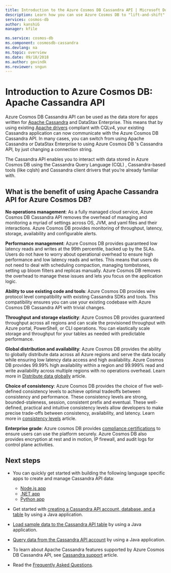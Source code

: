 ```yaml
---
title: Introduction to the Azure Cosmos DB Cassandra API | Microsoft Docs
description: Learn how you can use Azure Cosmos DB to "lift-and-shift" existing applications and build new applications using Cassandra API using the Cassandra drivers and CQL you’re already familar with. 
services: cosmos-db
author: kanshiG
manager: kfile

ms.service: cosmos-db
ms.component: cosmosdb-cassandra
ms.devlang: na
ms.topic: overview
ms.date: 09/18/2018
ms.author: govindk
ms.reviewer: sngun
---
```


# Introduction to Azure Cosmos DB: Apache Cassandra API

Azure Cosmos DB Cassandra API can be used as the data store for apps written for [Apache Cassandra](https://cassandra.apache.org/) and DataStax Enterprise. This means that by using existing [Apache drivers](https://cassandra.apache.org/doc/latest/getting_started/drivers.html?highlight=driver) compliant with CQLv4, your existing Cassandra application can now communicate with the Azure Cosmos DB Cassandra API. In many cases, you can switch from using Apache Cassandra or DataStax Enterprise to using Azure Cosmos DB 's Cassandra API, by just changing a connection string. 

The Cassandra API enables you to interact with data stored in Azure Cosmos DB using the Cassandra Query Language (CQL) , Cassandra-based tools (like cqlsh) and Cassandra client drivers that you’re already familiar with.

## What is the benefit of using Apache Cassandra API for Azure Cosmos DB?

**No operations management**: As a fully managed cloud service, Azure Cosmos DB Cassandra API removes the overhead of managing and monitoring a myriad of settings across OS, JVM, and yaml files and their interactions. Azure Cosmos DB provides monitoring of throughput, latency, storage, availability and configurable alerts.

**Performance management**: Azure Cosmos DB provides guaranteed low latency reads and writes at the 99th percentile, backed up by the SLAs. Users do not have to worry about operational overhead to ensure high performance and low latency reads and writes. This means that users do not need to deal with scheduling compaction, managing tombstones, setting up bloom filters and replicas manually. Azure Cosmos DB removes the overhead to manage these issues and lets you focus on the application logic.

**Ability to use existing code and tools**: Azure Cosmos DB provides wire protocol level compatibility with existing Cassandra SDKs and tools. This compatibility ensures you can use your existing codebase with Azure Cosmos DB Cassandra API with trivial changes.

**Throughput and storage elasticity**: Azure Cosmos DB provides guaranteed throughput across all regions and can scale the provisioned throughput with Azure portal, PowerShell, or CLI operations. You can elastically scale storage and throughput for your tables as needed with predictable performance.

**Global distribution and availability**: Azure Cosmos DB provides the ability to globally distribute data across all Azure regions and serve the data locally while ensuring low latency data access and high availability. Azure Cosmos DB provides 99.99% high availability within a region and 99.999% read and write availability across multiple regions with no operations overhead. Learn more in [Distribute data globally](distribute-data-globally.md) article. 

**Choice of consistency**: Azure Cosmos DB provides the choice of five well-defined consistency levels to achieve optimal tradeoffs between consistency and performance. These consistency levels are strong, bounded-staleness, session, consistent prefix and eventual. These well-defined, practical and intuitive consistency levels allow developers to make precise trade-offs between consistency, availability, and latency. Learn more in [consistency levels](consistency-levels.md) article. 

**Enterprise grade**: Azure cosmos DB provides [compliance certifications](https://www.microsoft.com/trustcenter) to ensure users can use the platform securely. Azure Cosmos DB also provides encryption at rest and in motion, IP firewall, and audit logs for control plane activities.

## Next steps

* You can quickly get started with building the following language specific apps to create and manage Cassandra API data:
  - [Node.js app](create-cassandra-nodejs.md)
  - [.NET app](create-cassandra-dotnet.md)
  - [Python app](create-cassandra-python.md)

* Get started with [creating a Cassandra API account, database, and a table](create-cassandra-api-account-java.md) by using a Java application.

* [Load sample data to the Cassandra API table](cassandra-api-load-data.md) by using a Java application.

* [Query data from the Cassandra API account](cassandra-api-query-data.md) by using a Java application.

* To learn about Apache Cassandra features supported by Azure Cosmos DB Cassandra API, see [Cassandra support](cassandra-support.md) article.

* Read the [Frequently Asked Questions](faq.md#cassandra).
